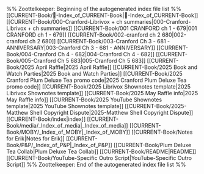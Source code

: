 %% Zoottelkeeper: Beginning of the autogenerated index file list  %%
 [[CURRENT-Book/🧠-Index_of_CURRENT-Book|🧠-Index_of_CURRENT-Book]]
 [[CURRENT-Book/000-Cranford-Librivox + ch summaries|000-Cranford-Librivox + ch summaries]]
 [[CURRENT-Book/001 CRANFORD ch 1 - 679|001 CRANFORD ch 1 - 679]]
 [[CURRENT-Book/002-cranford ch 2 680|002-cranford ch 2 680]]
 [[CURRENT-Book/003-Cranford Ch 3 - 681 - ANNIVERSARY|003-Cranford Ch 3 - 681 - ANNIVERSARY]]
 [[CURRENT-Book/004-Cranford Ch 4 - 682|004-Cranford Ch 4 - 682]]
 [[CURRENT-Book/005-Cranford Ch 5 683|005-Cranford Ch 5 683]]
 [[CURRENT-Book/2025 April Raffle|2025 April Raffle]]
 [[CURRENT-Book/2025 Book and Watch Parties|2025 Book and Watch Parties]]
 [[CURRENT-Book/2025 Cranford Plum Deluxe Tea promo code|2025 Cranford Plum Deluxe Tea promo code]]
 [[CURRENT-Book/2025 Librivox Shownotes template|2025 Librivox Shownotes template]]
 [[CURRENT-Book/2025 May Raffle info|2025 May Raffle info]]
 [[CURRENT-Book/2025 YouTube Shownotes template|2025 YouTube Shownotes template]]
 [[CURRENT-Book/2025-Matthew Shell Copyright Dispute|2025-Matthew Shell Copyright Dispute]]
 [[CURRENT-Book/index|index]]
 [[CURRENT-Book/media/_Index_of_media|_Index_of_media]]
 [[CURRENT-Book/MOBY/_Index_of_MOBY|_Index_of_MOBY]]
 [[CURRENT-Book/Notes for Erik|Notes for Erik]]
 [[CURRENT-Book/P&P/_Index_of_P&P|_Index_of_P&P]]
 [[CURRENT-Book/Plum Deluxe Tea Collab|Plum Deluxe Tea Collab]]
 [[CURRENT-Book/README|README]]
 [[CURRENT-Book/YouTube-Specific Outro Script|YouTube-Specific Outro Script]]
%% Zoottelkeeper: End of the autogenerated index file list  %%
